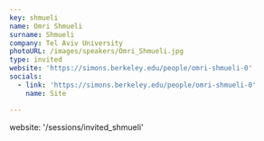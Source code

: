 ```yaml
---
key: shmueli
name: Omri Shmueli
surname: Shmueli
company: Tel Aviv University
photoURL: /images/speakers/Omri_Shmueli.jpg
type: invited
website: 'https://simons.berkeley.edu/people/omri-shmueli-0'
socials:
  - link: 'https://simons.berkeley.edu/people/omri-shmueli-0'
    name: Site

---
```

website: '/sessions/invited_shmueli'
